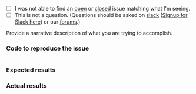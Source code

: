  - [ ] I was not able to find an [open](https://github.com/zendframework/zend-expressive-fastroute/issues?q=is%3Aopen) or [closed](https://github.com/zendframework/zend-expressive-fastroute/issues?q=is%3Aclosed) issue matching what I'm seeing.
 - [ ] This is not a question. (Questions should be asked on [slack](https://zendframework.slack.com/) ([Signup for Slack here](https://zendframework-slack.herokuapp.com/)) or our [forums](https://discourse.zendframework.com/).)

Provide a narrative description of what you are trying to accomplish.

### Code to reproduce the issue

<!-- Please provide the minimum code necessary to recreate the issue -->

```php
```

### Expected results

<!-- What do you think should have happened? -->

### Actual results

<!-- What did you actually observe? -->
